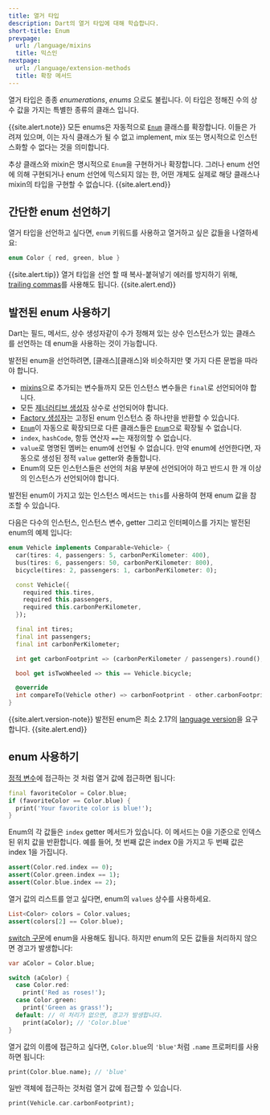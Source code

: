 ```yaml
---
title: 열거 타입
description: Dart의 열거 타입에 대해 학습합니다.
short-title: Enum
prevpage:
  url: /language/mixins
  title: 믹스인
nextpage:
  url: /language/extension-methods
  title: 확장 메서드
---
```


열거 타입은 종종 _enumerations_, _enums_ 으로도 불립니다.
이 타입은 정해진 수의 상수 값을 가지는 특별한 종류의 클래스 입니다.

{{site.alert.note}}
  모든 enums은 자동적으로 [`Enum`][] 클래스를 확장합니다.
  이들은 가려져 있으며, 이는 자식 클래스가 될 수 없고 implement,
  mix 또는 명시적으로 인스턴스화할 수 없다는 것을 의미합니다.

  추상 클래스와 mixin은 명시적으로 `Enum`을 구현하거나 확장합니다.
  그러나 enum 선언에 의해 구현되거나 enum 선언에 믹스되지 않는 한,
  어떤 개체도 실제로 해당 클래스나 mixin의 타입을 구현할 수 없습니다.
{{site.alert.end}}

## 간단한 enum 선언하기

열거 타입을 선언하고 싶다면,
`enum` 키워드를 사용하고 열거하고 싶은 값들을
나열하세요:

<?code-excerpt "misc/lib/language_tour/classes/enum.dart (enum)"?>
```dart
enum Color { red, green, blue }
```

{{site.alert.tip}}
  열거 타입을 선언 할 때 복사-붙혀넣기 에러를 방지하기 위해, [trailing commas][]를 사용해도 됩니다.
{{site.alert.end}}

## 발전된 enum 사용하기

Dart는 필드, 메서드, 상수 생성자같이 수가 정해져 있는 상수 인스턴스가 있는 클래스를 선언하는 데 enum을 사용하는 것이 가능합니다.

발전된 enum을 선언하려면, [클래스][클래스]와 비슷하지만 몇 가지 다른 문법을 따라야 합니다.

* [mixins][mixins]으로 추가되는 변수들까지 모든 인스턴스 변수들은 `final`로 선언되어야 합니다.
* 모든 [제너러티브 생성자][generative constructors] 상수로 선언되어야 합니다.
* [Factory 생성자][Factory constructors]는 고정된 enum 인스턴스 중 하나만을 반환할 수 있습니다.
* [`Enum`]이 자동으로 확장되므로 다른 클래스들은 [`Enum`]으로 확장될 수 없습니다.
* `index`, `hashCode`, 항등 연산자 `==`는 재정의할 수 없습니다.
* `value`로 명명된 멤버는 enum에 선언될 수 없습니다. 만약 enum에 선언한다면, 자동으로 생성된 정적 `value` getter와 충돌합니다.
* Enum의 모든 인스턴스들은 선언의 처음 부분에 선언되어야 하고 반드시 한 개 이상의 인스턴스가 선언되어야 합니다.

발전된 enum이 가지고 있는 인스턴스 메서드는 `this`를 사용하여
현재 enum 값을 참조할 수 있습니다.

다음은 다수의 인스턴스, 인스턴스 변수, getter 그리고 인터페이스를 가지는 발전된 enum의 예제 입니다:

<?code-excerpt "misc/lib/language_tour/classes/enum.dart (enhanced)"?>
```dart
enum Vehicle implements Comparable<Vehicle> {
  car(tires: 4, passengers: 5, carbonPerKilometer: 400),
  bus(tires: 6, passengers: 50, carbonPerKilometer: 800),
  bicycle(tires: 2, passengers: 1, carbonPerKilometer: 0);

  const Vehicle({
    required this.tires,
    required this.passengers,
    required this.carbonPerKilometer,
  });

  final int tires;
  final int passengers;
  final int carbonPerKilometer;

  int get carbonFootprint => (carbonPerKilometer / passengers).round();

  bool get isTwoWheeled => this == Vehicle.bicycle;

  @override
  int compareTo(Vehicle other) => carbonFootprint - other.carbonFootprint;
}
```

{{site.alert.version-note}}
  발전된 enum은 최소 2.17의 [language version][]을 요구합니다.
{{site.alert.end}}

## enum 사용하기

[정적 변수][static variable]에 접근하는 것 처럼 열거 값에 접근하면 됩니다:

<?code-excerpt "misc/lib/language_tour/classes/enum.dart (access)"?>
```dart
final favoriteColor = Color.blue;
if (favoriteColor == Color.blue) {
  print('Your favorite color is blue!');
}
```

Enum의 각 값들은 `index` getter 메서드가 있습니다.
이 메서드는 0을 기준으로 인덱스된 위치 값을 반환합니다.
예를 들어, 첫 번째 값은 index 0을 가지고 두 번째 값은 index 1을 가집니다.

<?code-excerpt "misc/lib/language_tour/classes/enum.dart (index)"?>
```dart
assert(Color.red.index == 0);
assert(Color.green.index == 1);
assert(Color.blue.index == 2);
```

열거 값의 리스트를 얻고 싶다면, enum의 `values` 상수를 사용하세요.

<?code-excerpt "misc/lib/language_tour/classes/enum.dart (values)"?>
```dart
List<Color> colors = Color.values;
assert(colors[2] == Color.blue);
```

[switch 구문][switch statements]에 enum을 사용해도 됩니다.
하지만 enum의 모든 값들을 처리하지 않으면 경고가 발생합니다:

<?code-excerpt "misc/lib/language_tour/classes/enum.dart (switch)"?>
```dart
var aColor = Color.blue;

switch (aColor) {
  case Color.red:
    print('Red as roses!');
  case Color.green:
    print('Green as grass!');
  default: // 이 처리가 없으면, 경고가 발생합니다.
    print(aColor); // 'Color.blue'
}
```

열거 값의 이름에 접근하고 싶다면, `Color.blue`의 `'blue'`처럼 `.name` 프로퍼티를 사용하면 됩니다:

<?code-excerpt "misc/lib/language_tour/classes/enum.dart (name)"?>
```dart
print(Color.blue.name); // 'blue'
```

일반 객체에 접근하는 것처럼 열거 값에 접근할 수 있습니다.

<?code-excerpt "misc/lib/language_tour/classes/enum.dart (method-call)"?>
```dart
print(Vehicle.car.carbonFootprint);
```

[`Enum`]: {{site.dart-api}}/{{site.data.pkg-vers.SDK.channel}}/dart-core/Enum-class.html
[trailing commas]: /language/collections#lists
[classes]: /language/classes
[mixins]: /language/mixins
[generative constructors]: /language/constructors#상수-생성자
[Factory constructors]: /language/constructors#factory-생성자
[language version]: /guides/language/evolution#language-versioning
[static variable]: /language/classes#클래스-변수와-메서드
[switch statements]: /language/branches#switch
